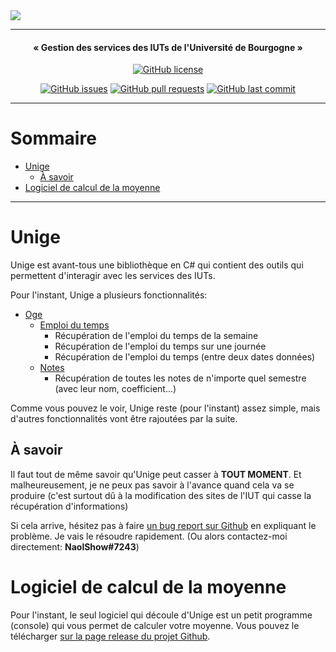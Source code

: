 <img src="https://github.com/NaolShow/Unige/raw/main/Assets/unige-large.png">

---

<h4 align="center">« Gestion des services des IUTs de l'Université de Bourgogne »</h4>

<div align="center">
  
  <a href="https://github.com/NaolShow/Unige/blob/main/LICENCE"><img alt="GitHub license" src="https://img.shields.io/github/license/NaolShow/Unige?style=flat-square"></a>  
  
</div>
<div align="center">

  <a href="https://github.com/NaolShow/Unige/issues"><img alt="GitHub issues" src="https://img.shields.io/github/issues/NaolShow/Unige?style=flat-square"></a>
  <a href="https://github.com/NaolShow/Unige/pulls"><img alt="GitHub pull requests" src="https://img.shields.io/github/issues-pr/NaolShow/Unige?style=flat-square"/></a>
  <a href="https://github.com/NaolShow/Unige/commits/main"><img alt="GitHub last commit" src="https://img.shields.io/github/last-commit/NaolShow/Unige?style=flat-square"/></a>

</div>

---

# Sommaire

- [Unige](https://github.com/NaolShow/Unige#unige)
    - [À savoir](https://github.com/NaolShow/Unige#%C3%A0-savoir)
- [Logiciel de calcul de la moyenne](https://github.com/NaolShow/Unige#logiciel-de-calcul-de-la-moyenne)

---

# Unige

Unige est avant-tous une bibliothèque en C# qui contient des outils qui permettent d'interagir avec les services des IUTs.

Pour l'instant, Unige a plusieurs fonctionnalités:
- [Oge](https://github.com/NaolShow/Unige/blob/main/OgeSharp/Oge.cs)
    - [Emploi du temps](https://github.com/NaolShow/Unige/tree/main/OgeSharp/Schedule)
        - Récupération de l'emploi du temps de la semaine
        - Récupération de l'emploi du temps sur une journée
        - Récupération de l'emploi du temps (entre deux dates données)
    - [Notes](https://github.com/NaolShow/Unige/tree/main/OgeSharp/Grades)
        - Récupération de toutes les notes de n'importe quel semestre (avec leur nom, coefficient...)

Comme vous pouvez le voir, Unige reste (pour l'instant) assez simple, mais d'autres fonctionnalités vont être rajoutées par la suite.

## À savoir

Il faut tout de même savoir qu'Unige peut casser à **TOUT MOMENT**.
Et malheureusement, je ne peux pas savoir à l'avance quand cela va se produire (c'est surtout dû à la modification des sites de l'IUT qui casse la récupération d'informations)

Si cela arrive, hésitez pas à faire [un bug report sur Github](https://github.com/NaolShow/Unige/issues) en expliquant le problème. Je vais le résoudre rapidement.
(Ou alors contactez-moi directement: **NaolShow#7243**)

# Logiciel de calcul de la moyenne

Pour l'instant, le seul logiciel qui découle d'Unige est un petit programme (console) qui vous permet de calculer votre moyenne.
Vous pouvez le télécharger [sur la page release du projet Github](https://github.com/NaolShow/Unige/releases).
